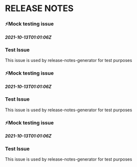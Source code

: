 # RELEASE NOTES

### :zap:Mock testing issue 
##### 2021-10-13T01:01:06Z

### Test Issue

This issue is used by release-notes-generator for test purposes


### :zap:Mock testing issue 
##### 2021-10-13T01:01:06Z

### Test Issue

This issue is used by release-notes-generator for test purposes


### :zap:Mock testing issue 
##### 2021-10-13T01:01:06Z

### Test Issue

This issue is used by release-notes-generator for test purposes

